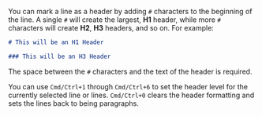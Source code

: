 You can mark a line as a header by adding `#` characters to the beginning of the line. A single `#` will create the largest, __H1__ header, while more `#` characters will create __H2__, __H3__ headers, and so on. For example:

```md
# This will be an H1 Header

### This will be an H3 Header
```

The space between the `#` characters and the text of the header is required.

You can use `Cmd/Ctrl+1` through `Cmd/Ctrl+6` to set the header level for the currently selected line or lines. `Cmd/Ctrl+0` clears the header formatting and sets the lines back to being paragraphs.